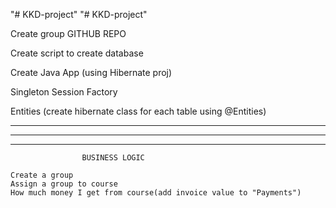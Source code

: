 "# KKD-project" 
"# KKD-project" 

Create group GITHUB REPO

Create script to create database

Create Java App (using Hibernate proj)

Singleton Session Factory

Entities (create hibernate class for each table using @Entities) 

*********************************************************************
---------------------------------------------------------------------------------------
*********************************************************************
					BUSINESS LOGIC

	Create a group
	Assign a group to course
	How much money I get from course(add invoice value to "Payments")
	